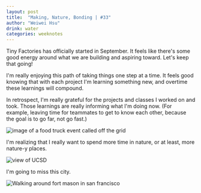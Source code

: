 ```yaml
---
layout: post
title:  "Making, Nature, Bonding | #33"
author: "Weiwei Hsu"
drink: water
categories: weeknotes
---
```


Tiny Factories has officially started in September. It feels like there's some good energy around what we are building and aspiring toward. Let's keep that going!

I'm really enjoying this path of taking things one step at a time. It feels good knowing that with each project I'm learning something new, and overtime these learnings will compound.

In retrospect, I'm really grateful for the projects and classes I worked on and took. Those learnings are really informing what I'm doing now. (For example, leaving time for teammates to get to know each other, because the goal is to go far, not go fast.)


![image of a food truck event called off the grid]({{site.baseurl}}/assets/images/off_the_grid.png)

I'm realizing that I really want to spend more time in nature, or at least, more nature-y places.

![view of UCSD]({{site.baseurl}}/assets/images/nature_school.jpeg)

I'm going to miss this city. 

![Walking around fort mason in san francisco]({{site.baseurl}}/assets/images/fort_mason.png)
